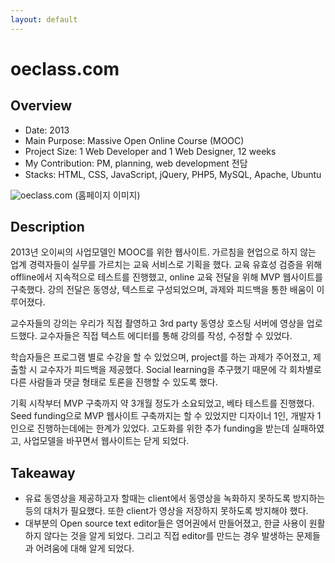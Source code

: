 ```yaml
---
layout: default
---
```


# oeclass.com

## Overview

* Date: 2013
* Main Purpose: Massive Open Online Course (MOOC)
* Project Size: 1 Web Developer and 1 Web Designer, 12 weeks
* My Contribution: PM, planning, web development 전담
* Stacks: HTML, CSS, JavaScript, jQuery, PHP5, MySQL, Apache, Ubuntu

![oeclass.com]({{"/assets/img/project/2013_oeclass_com.jpg"}})
(홈페이지 이미지)

## Description

2013년 오이씨의 사업모델인 MOOC를 위한 웹사이트. 
가르침을 현업으로 하지 않는 업계 경력자들이 실무를 가르치는 교육 서비스로 기획을 했다. 
교육 유효성 검증을 위해 offline에서 지속적으로 테스트를 진행했고, online 교육 전달을 위해 MVP 웹사이트를 구축했다. 
강의 전달은 동영상, 텍스트로 구성되었으며, 과제와 피드백을 통한 배움이 이루어졌다. 

교수자들의 강의는 우리가 직접 촬영하고 3rd party 동영상 호스팅 서버에 영상을 업로드했다. 
교수자들은 직접 텍스트 에디터를 통해 강의를 작성, 수정할 수 있었다. 

학습자들은 프로그램 별로 수강을 할 수 있었으며, project를 하는 과제가 주어졌고, 제출할 시 교수자가 피드백을 제공했다. 
Social learning을 추구했기 때문에 각 회차별로 다른 사람들과 댓글 형태로 토론을 진행할 수 있도록 했다. 

기획 시작부터 MVP 구축까지 약 3개월 정도가 소요되었고, 베타 테스트를 진행했다. 
Seed funding으로 MVP 웹사이트 구축까지는 할 수 있었지만 디자이너 1인, 개발자 1인으로 진행하는데에는 한계가 있었다. 
고도화를 위한 추가 funding을 받는데 실패하였고, 사업모델을 바꾸면서 웹사이트는 닫게 되었다. 

## Takeaway

* 유료 동영상을 제공하고자 할때는 client에서 동영상을 녹화하지 못하도록 방지하는 등의 대처가 필요했다. 
또한 client가 영상을 저장하지 못하도록 방지해야 했다. 
* 대부분의 Open source text editor들은 영어권에서 만들어졌고, 한글 사용이 원활하지 않다는 것을 알게 되었다. 
그리고 직접 editor를 만드는 경우 발생하는 문제들과 어려움에 대해 알게 되었다. 
